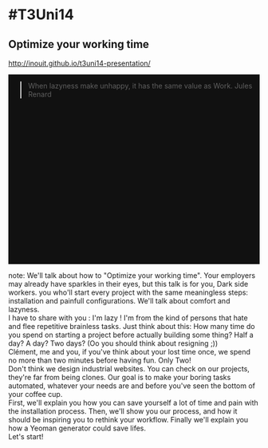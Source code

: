 # #T3Uni14
## <span class="orange">Optimize your working time</span>
<span class="small">http://inouit.github.io/t3uni14-presentation/</span>

<div style="position: relative">
  <table class="intervenants reveal">
    <tr>
      <td>
        <img src="img/d871d85a8c.jpg" class="photo" alt=""/>
        <h4>Grégory Copin</h4>
        <a href="http://twitter.com/gregcop1" target="_blank">@gregcop1</a>
      </td>
      <td>
        <img src="img/953deb3e9d.jpg" class="photo" alt=""/>
        <h4>Clément Plou</h4>
        <a href="http://twitter.com/devPlou" target="_blank">@devPlou</a>
      </td>
    </tr>
    <tr>
      <td colspan="2">
        <h4><a href="http://inouit.com" target="_blank">Inouit</a></h4>
        <span class="small">06/2014</span>
      </td>
    </tr>
  </table>
  <div class="fragment fade-in" style="position: absolute; top: 0; bottom: 0; left: 0; right: 0; background-color: #111111;">
    <blockquote>When lazyness make unhappy, it has the same value as Work.
      <span class="author">Jules Renard</span></blockquote>
    </div>
  </div>



  note:
  We'll talk about how to "Optimize your working time". Your employers may already have sparkles in their eyes, but this talk is for you, Dark side workers. you who'll start every project with the same meaningless steps: installation and painfull configurations. We'll talk about comfort and lazyness.<br />
  I have to share with you : I'm lazy ! I'm from the kind of persons that hate and flee repetitive brainless tasks. Just think about this: How many time do you spend on starting a project before actually building some thing? Half a day? A day? Two days? (Oo you should think about resigning ;))<br />
  Clément, me and you, if you've think about your lost time once, we spend no more than two minutes before having fun. Only Two!<br />
  Don't think we design industrial websites. You can check on our projects, they're far from being clones. Our goal is to make your boring tasks automated, whatever your needs are and before you've seen the bottom of your coffee cup.<br />
  First, we'll explain you how you can save yourself a lot of time and pain with the installation process. Then, we'll show you our process, and how it should be inspiring you to rethink your workflow. Finally we'll explain you how a Yeoman generator could save lifes.<br />
  Let's start!